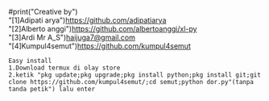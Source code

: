  #print("Creative by")
    <br>"[1]Adipati arya")https://github.com/adipatiarya
    <br>"[2]Alberto anggi")https://github.com/albertoanggi/xl-py
    <br>"[3]Ardi Mr A_S")haijuga7@gmail.com
    <br>"[4]Kumpul4semut")https://github.com/kumpul4semut
    
    Easy install
    1.Download termux di olay store
    2.ketik "pkg update;pkg upgrade;pkg install python;pkg install git;git clone https://github.com/kumpul4semut/;cd semut;python dor.py"(tanpa tanda petik") lalu enter

